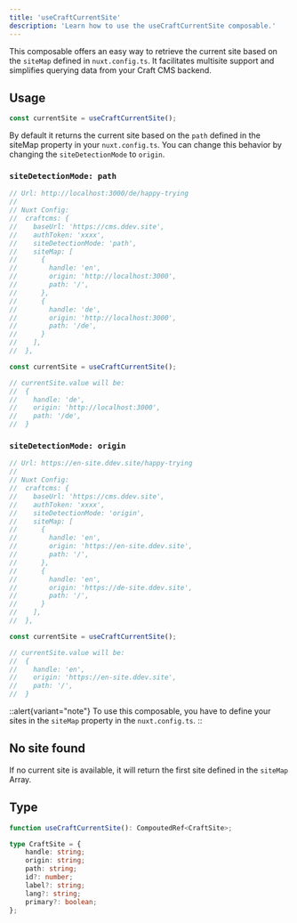 ```yaml
---
title: 'useCraftCurrentSite'
description: 'Learn how to use the useCraftCurrentSite composable.'
---
```


This composable offers an easy way to retrieve the current site based on the `siteMap` defined in `nuxt.config.ts`. It facilitates multisite support and simplifies querying data from your Craft CMS backend.  


## Usage

```ts
const currentSite = useCraftCurrentSite();
```

By default it returns the current site based on the `path` defined in the siteMap property in your `nuxt.config.ts`. You can change this behavior by changing the 
`siteDetectionMode` to `origin`.

### `siteDetectionMode: path`

```ts
// Url: http://localhost:3000/de/happy-trying
//
// Nuxt Config:
//  craftcms: {
//    baseUrl: 'https://cms.ddev.site',
//    authToken: 'xxxx',
//    siteDetectionMode: 'path',
//    siteMap: [
//      {
//        handle: 'en',
//        origin: 'http://localhost:3000',
//        path: '/',
//      },
//      {
//        handle: 'de',
//        origin: 'http://localhost:3000',
//        path: '/de',
//      }
//    ],
//  },

const currentSite = useCraftCurrentSite();

// currentSite.value will be:
//  {
//    handle: 'de',
//    origin: 'http://localhost:3000',
//    path: '/de',
//  }
```

### `siteDetectionMode: origin`

```ts
// Url: https://en-site.ddev.site/happy-trying
//
// Nuxt Config:
//  craftcms: {
//    baseUrl: 'https://cms.ddev.site',
//    authToken: 'xxxx',
//    siteDetectionMode: 'origin', 
//    siteMap: [
//      {
//        handle: 'en',
//        origin: 'https://en-site.ddev.site',
//        path: '/',
//      },
//      {
//        handle: 'en',
//        origin: 'https://de-site.ddev.site',
//        path: '/',
//      }
//    ],
//  },

const currentSite = useCraftCurrentSite();

// currentSite.value will be:
//  {
//    handle: 'en',
//    origin: 'https://en-site.ddev.site',
//    path: '/',
//  }
```

::alert{variant="note"}
To use this composable, you have to define your sites in the `siteMap` property in the `nuxt.config.ts`.
::

## No site found
If no current site is available, it will return the first site defined in the `siteMap` Array. 

## Type

```ts
function useCraftCurrentSite(): CompoutedRef<CraftSite>;

type CraftSite = {
    handle: string;
    origin: string;
    path: string;
    id?: number;
    label?: string;
    lang?: string;
    primary?: boolean;
};
```
